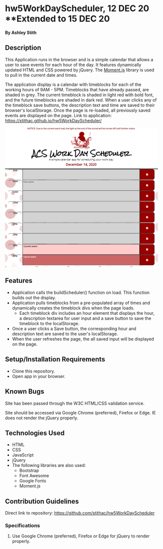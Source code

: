 # hw5WorkDayScheduler, 12 DEC 20 **Extended to 15 DEC 20
#### By Ashley Stith
## Description
This Application runs in the browser and is a simple calendar that allows a user to save events for each hour of the day.  It features dynamically updated HTML and CSS powered by jQuery. The [Moment.js](https://momentjs.com/) library is used to pull in the current date and times.

The application display is a calendar with timeblocks for each of the working hours of 9AM - 5PM.  Timeblocks that have already passed, are shaded in grey. The current timeblock is shaded in  light red with bold font, and the future timeblocks are shaded in dark red. When a user clicks any of the timeblock save buttons, the description text and time are saved to their browser's localStorage. Once the page is re-loaded, all previously saved events are displayed on the page. Link to application: https://stithac.github.io/hw5WorkDayScheduler/

![Alt text](./Assets/site-screenshot1.PNG?raw=true)

## Features
* Application calls the buildScheduler() function on load.  This function builds out the display.
* Application pulls timeblocks from a pre-populated array of times and dynamically creates the timeblock divs when the page loads.
    * Each timeblock div includes an hour element that displays the hour, a description textarea for user input and a save button to save the timeblock to the localStorage.
* Once a user clicks a Save button, the corresponding hour and description text are saved to the user's localStorage.
* When the user refreshes the page, the all saved input will be displayed on the page.

## Setup/Installation Requirements
* Clone this repository.
* Open app in your browser.

## Known Bugs
Site has been passed through the W3C HTML/CSS validation service.

Site should be accessed via Google Chrome (preferred), Firefox or Edge. IE does not render the jQuery properly.

## Technologies Used
* HTML
* CSS
* JavaScript
* jQuery
* The following libraries are also used:
    * Bootstrap
    * Font Awesome
    * Google Fonts
    * Moment.js

## Contribution Guidelines
Direct link to repository: https://github.com/stithac/hw5WorkDayScheduler

### Specifications
1. Use Google Chrome (preferred), Firefox or Edge for jQuery to render properly.
